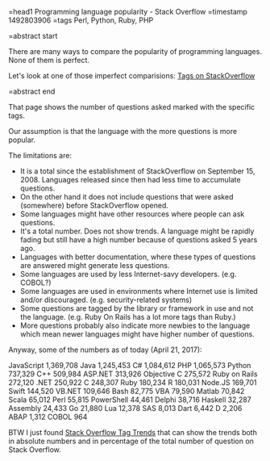 =head1 Programming language popularity - Stack Overflow
=timestamp 1492803906
=tags Perl, Python, Ruby, PHP

=abstract start

There are many ways to compare the popularity of programming languages.
None of them is perfect.

Let's look at one of those imperfect comparisions: <a href="http://stackoverflow.com/tags">Tags on StackOverflow</a>

=abstract end

That page shows the number of questions asked marked with the specific tags.

Our assumption is that the language with the more questions is more popular.

The limitations are:
<ul>
<li>It is a total since the establishment of StackOverflow on September 15, 2008. Languages released since then had less time to accumulate questions.</li>
<li>On the other hand it does not include questions that were asked (somewhere) before StackOverflow opened.</li>
<li>Some languages might have other resources where people can ask questions.</li>
<li>It's a total number. Does not show trends. A language might be rapidly fading but still have a high number because of questions asked 5 years ago.</li>
<li>Languages with better documentation, where these types of questions are answered might generate less questions.</li>
<li>Some languages are used by less Internet-savy developers. (e.g. COBOL?)</li>
<li>Some languages are used in environments where Internet use is limited and/or discouraged. (e.g. security-related systems)</li>
<li>Some questions are tagged by the library or framework in use and not the language. (e.g. Ruby On Rails has a lot more tags than Ruby.)</li>
<li>More questions probably also indicate more newbies to the language which mean newer languages might have higher number of questions.</li>
</ul>

Anyway, some of the numbers as of today (April 21, 2017):

  JavaScript    1,369,708
  Java          1,245,453
  C#            1,084,612
  PHP           1,065,573
  Python          737,329
  C++             509,984
  ASP.NET         313,926
  Objective C     275,572
  Ruby on Rails   272,120
  .NET            250,922
  C               248,307
  Ruby            180,234
  R               180,031
  Node.JS         169,701
  Swift           144,520
  VB.NET          109,646
  Bash             82,775
  VBA              79,590
  Matlab           70,842
  Scala            65,012
  Perl             55,815
  PowerShell       44,461
  Delphi           38,716
  Haskell          32,287
  Assembly         24,433
  Go               21,880
  Lua              12,378
  SAS               8,013
  Dart              6,442
  D                 2,206
  ABAP              1,312
  COBOL               964

BTW I just found <a href="http://sotagtrends.com/">Stack Overflow Tag Trends</a> that can show the trends
both in absolute numbers and in percentage of the total number of question on Stack Overflow.


